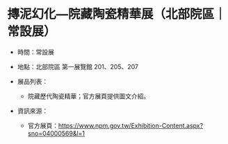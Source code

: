 # 摶泥幻化—院藏陶瓷精華展（北部院區｜常設展）

- 時間：常設展
- 地點：北部院區 第一展覽館 201、205、207

- 展品列表：
  - 院藏歷代陶瓷精華；官方展頁提供圖文介紹。

- 資訊來源：
  - 官方展頁：https://www.npm.gov.tw/Exhibition-Content.aspx?sno=04000569&l=1
